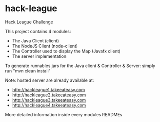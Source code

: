 # hack-league
Hack League Challenge

This project contains 4 modules:

- The Java Client  (client)
- The NodeJS Client (node-client)
- The Controller used to display the Map (Javafx client)
- The server implementation

To generate runnables jars for the  Java client & Controller & Server:  simply run "mvn clean install"

Note: hosted server are already available at:

* http://hackleague1.takeeateasy.com
* http://hackleague2.takeeateasy.com
* http://hackleague3.takeeateasy.com
* http://hackleague4.takeeateasy.com

More detailed information inside every modules READMEs
